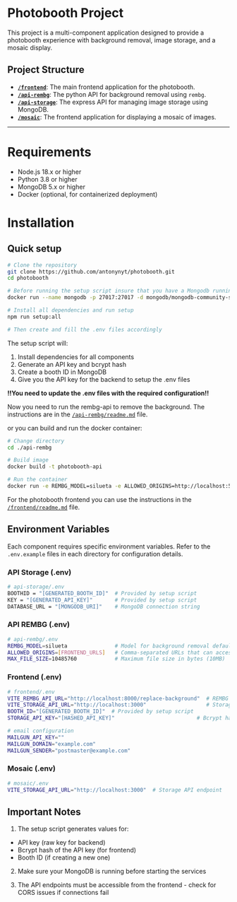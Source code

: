 # Photobooth Project

This project is a multi-component application designed to provide a photobooth experience with background removal, image storage, and a mosaic display.

## Project Structure

- **[`/frontend`](frontend/)**: The main frontend application for the photobooth.
- **[`/api-rembg`](api-rembg/)**: The python API for background removal using `rembg`.
- **[`/api-storage`](api-storage/)**: The express API for managing image storage using MongoDB.
- **[`/mosaic`](mosaic/)**: The frontend application for displaying a mosaic of images.

---

# Requirements

- Node.js 18.x or higher
- Python 3.8 or higher
- MongoDB 5.x or higher
- Docker (optional, for containerized deployment)

# Installation

## Quick setup

```bash
# Clone the repository
git clone https://github.com/antonynyt/photobooth.git
cd photobooth

# Before running the setup script insure that you have a Mongodb running
docker run --name mongodb -p 27017:27017 -d mongodb/mongodb-community-server:latest

# Install all dependencies and run setup
npm run setup:all

# Then create and fill the .env files accordingly
```

The setup script will:

1. Install dependencies for all components
2. Generate an API key and bcrypt hash
3. Create a booth ID in MongoDB
4. Give you the API key for the backend to setup the .env files

**!!You need to update the .env files with the required configuration!!**

Now you need to run the rembg-api to remove the background. The instructions are in the [`/api-rembg/readme.md`](api-rembg/README.md) file.

or you can build and run the docker container:

```bash
# Change directory
cd ./api-rembg

# Build image
docker build -t photobooth-api

# Run the container
docker run -e REMBG_MODEL=silueta -e ALLOWED_ORIGINS=http://localhost:5173,http://localhost:8888 --name rembg-api -p 8001:8000 -d photobooth-api 
```

For the photobooth frontend you can use the instructions in the [`/frontend/readme.md`](frontend/README.md) file.

## Environment Variables
Each component requires specific environment variables. Refer to the `.env.example` files in each directory for configuration details.

### API Storage (.env)

```bash
# api-storage/.env
BOOTHID = "[GENERATED_BOOTH_ID]"  # Provided by setup script
KEY = "[GENERATED_API_KEY]"       # Provided by setup script
DATABASE_URL = "[MONGODB_URI]"    # MongoDB connection string
```

### API REMBG (.env)

```bash
# api-rembg/.env
REMBG_MODEL=silueta               # Model for background removal default: silueta
ALLOWED_ORIGINS=[FRONTEND_URLS]   # Comma-separated URLs that can access the API
MAX_FILE_SIZE=10485760            # Maximum file size in bytes (10MB)
```

### Frontend (.env)
```bash
# frontend/.env
VITE_REMBG_API_URL="http://localhost:8000/replace-background"  # REMBG API endpoint
VITE_STORAGE_API_URL="http://localhost:3000"                   # Storage API endpoint
BOOTH_ID="[GENERATED_BOOTH_ID]"  # Provided by setup script
STORAGE_API_KEY="[HASHED_API_KEY]"                          # Bcrypt hash from setup

# email configuration
MAILGUN_API_KEY=""
MAILGUN_DOMAIN="example.com"
MAILGUN_SENDER="postmaster@example.com"
```

### Mosaic (.env)
```bash
# mosaic/.env
VITE_STORAGE_API_URL="http://localhost:3000"  # Storage API endpoint
```

## Important Notes
1. The setup script generates values for:
- API key (raw key for backend)
- Bcrypt hash of the API key (for frontend)
- Booth ID (if creating a new one)

2. Make sure your MongoDB is running before starting the services

3. The API endpoints must be accessible from the frontend - check for CORS issues if connections fail